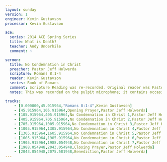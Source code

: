 ```yaml
---
layout: sunday
version: 1
engineer: Kevin Gustavson
processor: Kevin Gustavson

ace:
  series: 2014 ACE Spring Series
  title: What is Death?
  teacher: Andy Underhile
  comment: ~

sermon:
  title: No Condemnation in Christ
  preacher: Pastor Jeff Holwerda
  scripture: Romans 8:1-4
  reader: Kevin Gustavson
  series: Book of Romans
  comment: Scripture Reading was re-recorded. Original reader was Pastor Ken Carr.
  notes: This was recorded on the pulpit microphone; it contains occasional sound volume drop-offs.

tracks:
    - [0.000000,45.915964,"Romans 8:1-4",Kevin Gustavson]
    - [45.915964,105.915964,Opening Prayer,Pastor Jeff Holwerda]
    - [105.915964,405.915964,No Condemnation in Christ 1,Pastor Jeff Holwerda]
    - [405.915964,705.915964,No Condemnation in Christ 2,Pastor Jeff Holwerda]
    - [705.915964,1005.915964,No Condemnation in Christ 3,Pastor Jeff Holwerda]
    - [1005.915964,1305.915964,No Condemnation in Christ 4,Pastor Jeff Holwerda]
    - [1305.915964,1605.915964,No Condemnation in Christ 5,Pastor Jeff Holwerda]
    - [1605.915964,1905.915964,No Condemnation in Christ 6,Pastor Jeff Holwerda]
    - [1905.915964,1988.054948,No Condemnation in Christ 7,Pastor Jeff Holwerda]
    - [1988.054948,2043.054948,Closing Prayer,Pastor Jeff Holwerda]
    - [2043.054948,2075.581948,Benediction,Pastor Jeff Holwerda]
---
```

